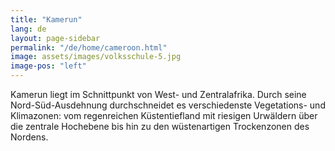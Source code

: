 ```yaml
---
title: "Kamerun"
lang: de
layout: page-sidebar
permalink: "/de/home/cameroon.html"
image: assets/images/volksschule-5.jpg
image-pos: "left"
---
```


Kamerun liegt im Schnittpunkt von West- und Zentralafrika. Durch seine Nord-Süd-Ausdehnung durchschneidet es verschiedenste Vegetations- und Klimazonen: vom regenreichen Küstentiefland mit riesigen Urwäldern über die zentrale Hochebene bis hin zu den wüstenartigen Trockenzonen des Nordens.
